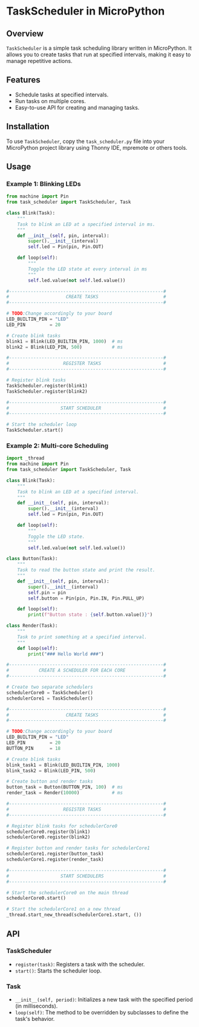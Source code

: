 # TaskScheduler in MicroPython

## Overview

`TaskScheduler` is a simple task scheduling library written in MicroPython. It allows you to create tasks that run at specified intervals, making it easy to manage repetitive actions.

## Features

- Schedule tasks at specified intervals.
- Run tasks on multiple cores.
- Easy-to-use API for creating and managing tasks.

## Installation

To use `TaskScheduler`, copy the `task_scheduler.py` file into your MicroPython project library using Thonny IDE, mpremote or others tools.

## Usage

### Example 1: Blinking LEDs

```python
from machine import Pin
from task_scheduler import TaskScheduler, Task

class Blink(Task):
    """
    Task to blink an LED at a specified interval in ms.
    """
    def __init__(self, pin, interval):
        super().__init__(interval)
        self.led = Pin(pin, Pin.OUT)

    def loop(self):
        """
        Toggle the LED state at every interval in ms
        """
        self.led.value(not self.led.value())

#---------------------------------------------------------#
#                     CREATE TASKS                        #
#---------------------------------------------------------#

# TODO:Change accordingly to your board
LED_BUILTIN_PIN = "LED"
LED_PIN         = 20

# Create blink tasks
blink1 = Blink(LED_BUILTIN_PIN, 1000)  # ms
blink2 = Blink(LED_PIN, 500)           # ms

#---------------------------------------------------------#
#                    REGISTER TASKS                       #
#---------------------------------------------------------#

# Register blink tasks
TaskScheduler.register(blink1)
TaskScheduler.register(blink2)

#---------------------------------------------------------#
#                   START SCHEDULER                       #
#---------------------------------------------------------#

# Start the scheduler loop
TaskScheduler.start()
```

### Example 2: Multi-core Scheduling
```python
import _thread
from machine import Pin
from task_scheduler import TaskScheduler, Task

class Blink(Task):
    """
    Task to blink an LED at a specified interval.
    """
    def __init__(self, pin, interval):
        super().__init__(interval)
        self.led = Pin(pin, Pin.OUT)

    def loop(self):
        """
        Toggle the LED state.
        """
        self.led.value(not self.led.value())

class Button(Task):
    """
    Task to read the button state and print the result.
    """
    def __init__(self, pin, interval):
        super().__init__(interval)
        self.pin = pin
        self.button = Pin(pin, Pin.IN, Pin.PULL_UP)

    def loop(self):
        print(f"Button state : {self.button.value()}")

class Render(Task):
    """
    Task to print something at a specified interval.
    """
    def loop(self):
        print("### Hello World ###")

#---------------------------------------------------------#
#           CREATE A SCHEDULER FOR EACH CORE              #
#---------------------------------------------------------#

# Create two separate schedulers
schedulerCore0 = TaskScheduler()
schedulerCore1 = TaskScheduler()

#---------------------------------------------------------#
#                     CREATE TASKS                        #
#---------------------------------------------------------#

# TODO:Change accordingly to your board
LED_BUILTIN_PIN = "LED"
LED_PIN         = 20
BUTTON_PIN      = 18

# Create blink tasks
blink_task1 = Blink(LED_BUILTIN_PIN, 1000)
blink_task2 = Blink(LED_PIN, 500)

# Create button and render tasks
button_task = Button(BUTTON_PIN, 100)  # ms
render_task = Render(10000)            # ms

#---------------------------------------------------------#
#                    REGISTER TASKS                       #
#---------------------------------------------------------#

# Register blink tasks for schedulerCore0
schedulerCore0.register(blink1)
schedulerCore0.register(blink2)

# Register button and render tasks for schedulerCore1
schedulerCore1.register(button_task)
schedulerCore1.register(render_task)

#---------------------------------------------------------#
#                   START SCHEDULERS                      #
#---------------------------------------------------------#

# Start the schedulerCore0 on the main thread
schedulerCore0.start()

# Start the schedulerCore1 on a new thread
_thread.start_new_thread(schedulerCore1.start, ())

```

## API

### TaskScheduler

- `register(task)`: Registers a task with the scheduler.
- `start()`: Starts the scheduler loop.

### Task

- `__init__(self, period)`: Initializes a new task with the specified period (in milliseconds).
- `loop(self)`: The method to be overridden by subclasses to define the task's behavior.
